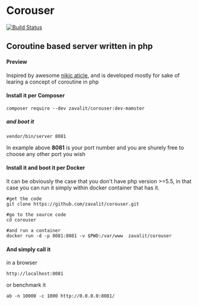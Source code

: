 # Corouser 


[![Build Status](https://travis-ci.org/zavalit/corouser.svg)](https://travis-ci.org/zavalit/corouser)

## Coroutine based server written in php

#### Preview

Inspired by awesome [nikic aticle](https://nikic.github.io/2012/12/22/Cooperative-multitasking-using-coroutines-in-PHP.html), and is developed mostly for sake of learing a concept of coroutine in php 


#### Install it per Composer

    composer require --dev zavalit/corouser:dev-mamster
    
##### and boot it

    vendor/bin/server 8081 
    
  In example above **8081** is your port number and you are shurely free to choose any other port you wish
  
  
#### Install it and boot it per Docker
  It can be obviously the case that you don't have php version >=5.5, in that case you can run it simply within docker container that has it.
  
    #get the code
    git clone https://github.com/zavalit/corouser.git
    
    #go to the source code
    cd corouser
    
    #and run a container
    docker run -d -p 8081:8081 -v $PWD:/var/www  zavalit/corouser
    
#### And simply call it 
in a browser

    http://localhost:8081
     
or benchmark it

    ab -n 10000 -c 1000 http://0.0.0.0:8081/    
